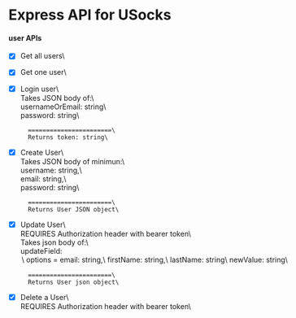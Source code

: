 # Express API for USocks

#### user APIs
- [x] Get all users\

- [x] Get one user\

- [x] Login user\  
        Takes JSON body of:\  
        usernameOrEmail: string\  
        password: string\  
        
        =======================\
        Returns token: string\
        
- [x] Create User\  
        Takes JSON body of minimun:\  
        username: string,\  
        email: string,\  
        password: string\  
        
        =======================\  
        Returns User JSON object\  

-  [x] Update User\      
         REQUIRES Authorization header with bearer token\    
         Takes json body of:\    
           updateField: <option>\  
                  options = email: string,\  
                            firstName: string,\  
                            lastName: string\  
           newValue: string\  
          
        =======================\  
        Returns User json object\  
 
- [x]  Delete a User\  
    REQUIRES Authorization header with bearer token\
